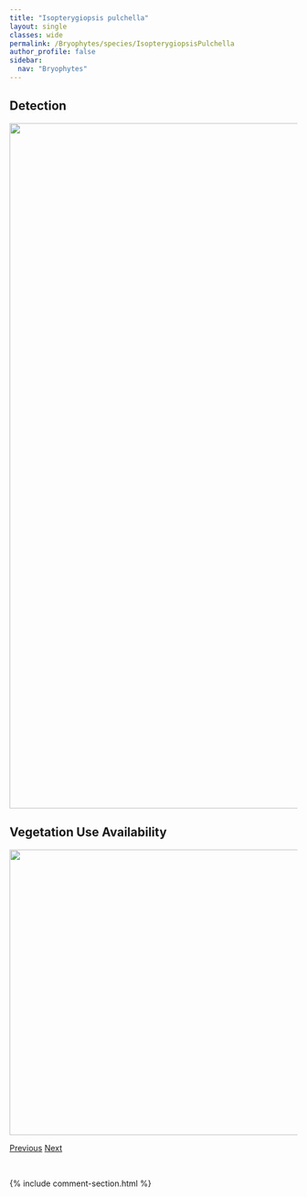 ```yaml
---
title: "Isopterygiopsis pulchella"
layout: single
classes: wide
permalink: /Bryophytes/species/IsopterygiopsisPulchella
author_profile: false
sidebar:
  nav: "Bryophytes"
---
```


<h2>Detection</h2>

<a href="https://drive.google.com/uc?export=view&id=1AXCN9FEOlCn3dNCOQuDHkJYV63P8pQAO">
<img src="https://drive.google.com/uc?export=view&id=1AXCN9FEOlCn3dNCOQuDHkJYV63P8pQAO" height = "1200" width = "800">
</a>


<h2>Vegetation Use Availability</h2>

<a href="https://drive.google.com/uc?export=view&id=1zdyZA2z62pTNkDly5AUi_I5X4b9iGmyo">
<img src="https://drive.google.com/uc?export=view&id=1zdyZA2z62pTNkDly5AUi_I5X4b9iGmyo" height = "500" width = "1000">
</a>


<a href="/DevelopmentWebsite/Bryophytes/species/IsopterygiopsisMuelleriana" class="pagination--pager" title="Isopterygiopsis muelleriana">Previous</a> <a href="/DevelopmentWebsite/Bryophytes/species/JaffueliobryumWrightii" class="pagination--pager" title="Jaffueliobryum wrightii">Next</a>

<p>&nbsp;</p>

{% include comment-section.html %}
